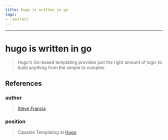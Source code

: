 ```yaml
---
title: hugo is written in go
tags:
- ✨extract
---
```



---

# hugo is written in go

> Hugo's Go-based templating provides just the right amount of logic to build anything from the simple to complex.
## References

### author
>  [Steve Francia](/Authors/Steve%20Francia.md)
### position
>  Capable Templating at [Hugo](/Bibliography/Hugo.md)
